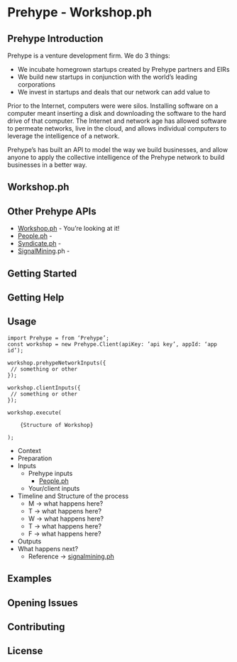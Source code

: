# Prehype - Workshop.ph

## Prehype Introduction

Prehype is a venture development firm. We do 3 things:

* We incubate homegrown startups created by Prehype partners and EIRs
* We build new startups in conjunction with the world’s leading corporations
* We invest in startups and deals that our network can add value to

Prior to the Internet, computers were were silos. Installing software on a computer meant inserting a disk and downloading the software to the hard drive of that computer. The Internet and network age has allowed software to permeate networks, live in the cloud, and allows individual computers to leverage the intelligence of a network.

Prehype’s has built an API to model the way we build businesses, and allow anyone to apply the collective intelligence of the Prehype network to build businesses in a better way.

## Workshop.ph

## Other Prehype APIs

* [Workshop.ph](#) - You’re looking at it!
* [People.ph](#) -
* [Syndicate.ph](#) -
* [SignalMining](#).ph -

## Getting Started

## Getting Help

## Usage

```
import Prehype = from ‘Prehype’;
const workshop = new Prehype.Client(apiKey: ’api key’, appId: ‘app id’);

workshop.prehypeNetworkInputs({
 // something or other
});

workshop.clientInputs({
 // something or other
});

workshop.execute(

	{Structure of Workshop}

);
```

* Context
* Preparation
* Inputs
    * Prehype inputs
      * [People.ph](#)
    * Your/client inputs
* Timeline and Structure of the process
    * M -> what happens here?
    * T -> what happens here?
    * W -> what happens here?
    * T -> what happens here?
    * F -> what happens here?
* Outputs
* What happens next?
    * Reference -> [signalmining.ph](#)

## Examples

## Opening Issues

## Contributing

## License
